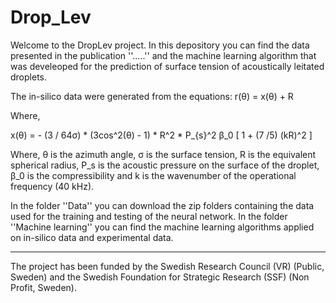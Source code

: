# Drop_Lev

Welcome to the DropLev project. In this depository you can find the data presented in the publication ''.....'' and the machine learning algorithm that was develeoped for the prediction of surface tension of acoustically leitated droplets. 

The in-silico data were generated from the equations:
r(θ) = x(θ) + R

Where,

x(θ)  = - (3 / 64σ) * (3cos^2(θ) - 1) * R^2 * P_{s}^2 β_0 [ 1 + (7 /5) (kR)^2 ]

Where, θ is the azimuth angle, σ is the surface tension, R is the equivalent spherical radius, P_s is the acoustic pressure on the surface of the droplet, β_0 is the compressibility and k is the wavenumber of the operational frequency (40 kHz).

In the folder ''Data'' you can download the zip folders containing the data used for the training and testing of the neural network. 
In the folder ''Machine learning'' you can find the machine learning algorithms applied on in-silico data and experimental data.




------------------------------------------------------------------------------------------------------------------------------------------------------------------
The project has been funded by the Swedish Research Council (VR) (Public, Sweden) and the Swedish Foundation for Strategic Research (SSF) (Non Profit, Sweden).
